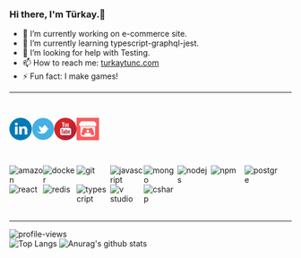 ### Hi there, I'm Türkay.👋

- 🔭 I’m currently working on e-commerce site.
- 🌱 I’m currently learning typescript-graphql-jest.
- 🤔 I’m looking for help with Testing.
- 📫 How to reach me: [turkaytunc.com](https://www.turkaytunc.com/)
- ⚡ Fun fact: I make games!

<hr />  
<br />  

[<img align="left" alt="linkedin" width="40px" src="https://github.com/turkaytunc/turkaytunc/blob/master/static-files/linkedin.png" target="_blank" />][linkedin]
[<img align="left" alt="twitter" width="40px" src="https://github.com/turkaytunc/turkaytunc/blob/master/static-files/twitterlogo.jpg" target="_blank" />][twitter]
[<img align="left" alt="youtube" width="40px" src="https://github.com/turkaytunc/turkaytunc/blob/master/static-files/youtube.png" target = "_blank"/>][youtube]
[<img align="left" alt="itch.io" width="40px" src="https://github.com/turkaytunc/turkaytunc/blob/master/static-files/itchiologo.png" target="\_blank" />][itch.io]  

<br/>
<br/>

[twitter]: https://twitter.com/filthycoder
[linkedin]: https://www.linkedin.com/in/turkaytunc/
[itch.io]: https://turkaytunc.itch.io/
[youtube]: https://www.youtube.com/channel/UChkxm4Q14X0NdGFvZOm1hMQ  

<br />

<br />

<br />

<img align="left" alt="amazon" width="60px" src="https://icongr.am/devicon/amazonwebservices-original-wordmark.svg?size=60&color=currentColor" target="_blank" />
<img align="left" alt="docker" width="60px" src="https://icongr.am/devicon/docker-original-wordmark.svg?size=60&color=currentColor" target="_blank" />
<img align="left" alt="git" width="60px" src="https://icongr.am/devicon/git-original.svg?size=60&color=currentColor" target="_blank" />
<img align="left" alt="javascript" width="60px" src="https://icongr.am/devicon/javascript-original.svg?size=60&color=currentColor" target="_blank" />
<img align="left" alt="mongo" width="60px" src="https://icongr.am/devicon/mongodb-original.svg?size=60&color=currentColor" target="_blank" />
<img align="left" alt="nodejs" width="60px" src="https://icongr.am/devicon/nodejs-original.svg?size=60&color=currentColor" target="_blank" />
<img align="left" alt="npm" width="60px" src="https://icongr.am/devicon/npm-original-wordmark.svg?size=60&color=currentColor" target="_blank" />
<img align="left" alt="postgre" width="60px" src="https://icongr.am/devicon/postgresql-original.svg?size=60&color=currentColor" target="_blank" />
<img align="left" alt="react" width="60px" src="https://icongr.am/devicon/react-original-wordmark.svg?size=60&color=currentColor" target="_blank" />
<img align="left" alt="redis" width="60px" src="https://icongr.am/devicon/redis-original-wordmark.svg?size=60&color=currentColor" target="_blank" />
<img align="left" alt="typescript" width="60px" src="https://icongr.am/devicon/typescript-original.svg?size=60&color=currentColor" target="_blank" />
<img align="left" alt="v studio" width="60px" src="https://icongr.am/devicon/visualstudio-plain.svg?size=60&color=currentColor" target="_blank" />
<img align="left" alt="csharp" width="60px" src="https://icongr.am/devicon/csharp-original.svg?size=128&color=currentColor" target="_blank" />    
  
<br />  
  
<br />  
<br />  
<br />  
  
<br />  
  
---
  
![profile-views](https://komarev.com/ghpvc/?username=turkaytunc&color=green)  
![Top Langs](https://github-readme-stats.vercel.app/api/top-langs/?username=turkaytunc&theme=dark&layout=compact&hide=glsl&langs_count=10)
![Anurag's github stats](https://github-readme-stats.vercel.app/api?username=turkaytunc&count_private=true&show_icons=true&theme=dark)
